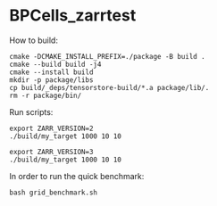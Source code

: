 # BPCells_zarrtest

How to build:

```
cmake -DCMAKE_INSTALL_PREFIX=./package -B build . 
cmake --build build -j4
cmake --install build
mkdir -p package/libs
cp build/_deps/tensorstore-build/*.a package/lib/.
rm -r package/bin/
```

Run scripts:

```
export ZARR_VERSION=2
./build/my_target 1000 10 10

export ZARR_VERSION=3
./build/my_target 1000 10 10
```

In order to run the quick benchmark: 

```
bash grid_benchmark.sh
```
